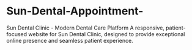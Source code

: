# Sun-Dental-Appointment-
Sun Dental Clinic - Modern Dental Care Platform  A responsive, patient-focused website for Sun Dental Clinic, designed to provide exceptional online presence and seamless patient experience.
